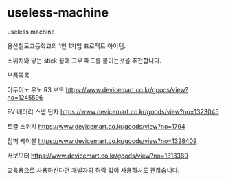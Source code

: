 # useless-machine
useless machine


용산철도고등학교의 1인 1기업 프로젝트 아이템.


스위치와 닿는 stick 끝에 고무 패드를 붙이는것을 추천합니다.


부품목록

아두이노 우노 R3 보드 https://www.devicemart.co.kr/goods/view?no=1245596

9V 배터리 스냅 단자 https://www.devicemart.co.kr/goods/view?no=1323045

토글 스위치 https://www.devicemart.co.kr/goods/view?no=1794

점퍼 케이블 https://www.devicemart.co.kr/goods/view?no=1328409

서보모터 https://www.devicemart.co.kr/goods/view?no=1313389


교육용으로 사용하신다면 개발자의 허락 없이 사용하셔도 괜찮습니다.
